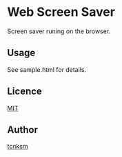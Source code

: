Web Screen Saver
====

Screen saver runing on the browser.

## Usage
See sample.html for details.

## 


## Licence

[MIT](https://github.com/tcnksm/tool/blob/master/LICENCE)

## Author

[tcnksm](https://github.com/tcnksm)
